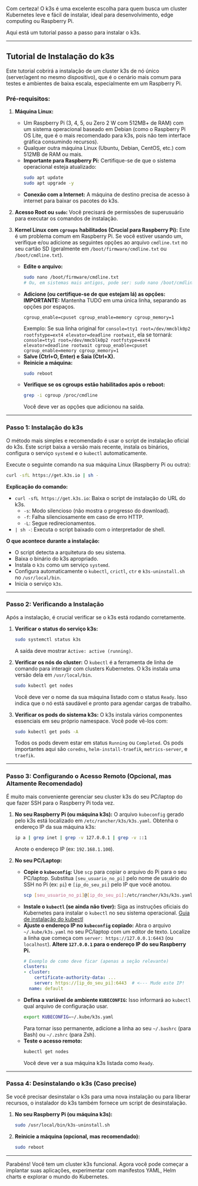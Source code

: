 Com certeza! O k3s é uma excelente escolha para quem busca um cluster Kubernetes leve e fácil de instalar, ideal para desenvolvimento, edge computing ou Raspberry Pi.

Aqui está um tutorial passo a passo para instalar o k3s.

---

## **Tutorial de Instalação do k3s**

Este tutorial cobrirá a instalação de um cluster k3s de nó único (server/agent no mesmo dispositivo), que é o cenário mais comum para testes e ambientes de baixa escala, especialmente em um Raspberry Pi.

### **Pré-requisitos:**

1.  **Máquina Linux:**
    * Um Raspberry Pi (3, 4, 5, ou Zero 2 W com 512MB+ de RAM) com um sistema operacional baseado em Debian (como o Raspberry Pi OS Lite, que é o mais recomendado para k3s, pois não tem interface gráfica consumindo recursos).
    * Qualquer outra máquina Linux (Ubuntu, Debian, CentOS, etc.) com 512MB de RAM ou mais.
    * **Importante para Raspberry Pi:** Certifique-se de que o sistema operacional esteja atualizado:
        ```bash
        sudo apt update
        sudo apt upgrade -y
        ```
    * **Conexão com a Internet:** A máquina de destino precisa de acesso à internet para baixar os pacotes do k3s.

2.  **Acesso Root ou `sudo`:** Você precisará de permissões de superusuário para executar os comandos de instalação.

3.  **Kernel Linux com `cgroups` habilitados (Crucial para Raspberry Pi):**
    Este é um problema comum em Raspberry Pi. Se você estiver usando um, verifique e/ou adicione as seguintes opções ao arquivo `cmdline.txt` no seu cartão SD (geralmente em `/boot/firmware/cmdline.txt` ou `/boot/cmdline.txt`).
    * **Edite o arquivo:**
        ```bash
        sudo nano /boot/firmware/cmdline.txt
        # Ou, em sistemas mais antigos, pode ser: sudo nano /boot/cmdline.txt
        ```
    * **Adicione (ou certifique-se de que estejam lá) as opções:**
        **IMPORTANTE:** Mantenha TUDO em uma única linha, separando as opções por espaços.
        ```
        cgroup_enable=cpuset cgroup_enable=memory cgroup_memory=1
        ```
        Exemplo: Se sua linha original for `console=tty1 root=/dev/mmcblk0p2 rootfstype=ext4 elevator=deadline rootwait`, ela se tornará:
        `console=tty1 root=/dev/mmcblk0p2 rootfstype=ext4 elevator=deadline rootwait cgroup_enable=cpuset cgroup_enable=memory cgroup_memory=1`
    * **Salve (Ctrl+O, Enter) e Saia (Ctrl+X).**
    * **Reinicie a máquina:**
        ```bash
        sudo reboot
        ```
    * **Verifique se os cgroups estão habilitados após o reboot:**
        ```bash
        grep -i cgroup /proc/cmdline
        ```
        Você deve ver as opções que adicionou na saída.

---

### **Passo 1: Instalação do k3s**

O método mais simples e recomendado é usar o script de instalação oficial do k3s. Este script baixa a versão mais recente, instala os binários, configura o serviço `systemd` e o `kubectl` automaticamente.

Execute o seguinte comando na sua máquina Linux (Raspberry Pi ou outra):

```bash
curl -sfL https://get.k3s.io | sh -
```

**Explicação do comando:**
* `curl -sfL https://get.k3s.io`: Baixa o script de instalação do URL do k3s.
    * `-s`: Modo silencioso (não mostra o progresso do download).
    * `-f`: Falha silenciosamente em caso de erro HTTP.
    * `-L`: Segue redirecionamentos.
* `| sh -`: Executa o script baixado com o interpretador de shell.

**O que acontece durante a instalação:**
* O script detecta a arquitetura do seu sistema.
* Baixa o binário do k3s apropriado.
* Instala o `k3s` como um serviço `systemd`.
* Configura automaticamente o `kubectl`, `crictl`, `ctr` e `k3s-uninstall.sh` no `/usr/local/bin`.
* Inicia o serviço `k3s`.

---

### **Passo 2: Verificando a Instalação**

Após a instalação, é crucial verificar se o k3s está rodando corretamente.

1.  **Verificar o status do serviço k3s:**
    ```bash
    sudo systemctl status k3s
    ```
    A saída deve mostrar `Active: active (running)`.

2.  **Verificar os nós do cluster:**
    O `kubectl` é a ferramenta de linha de comando para interagir com clusters Kubernetes. O k3s instala uma versão dela em `/usr/local/bin`.

    ```bash
    sudo kubectl get nodes
    ```
    Você deve ver o nome da sua máquina listado com o status `Ready`. Isso indica que o nó está saudável e pronto para agendar cargas de trabalho.

3.  **Verificar os pods do sistema k3s:**
    O k3s instala vários componentes essenciais em seu próprio namespace. Você pode vê-los com:

    ```bash
    sudo kubectl get pods -A
    ```
    Todos os pods devem estar em status `Running` ou `Completed`. Os pods importantes aqui são `coredns`, `helm-install-traefik`, `metrics-server`, e `traefik`.

---

### **Passo 3: Configurando o Acesso Remoto (Opcional, mas Altamente Recomendado)**

É muito mais conveniente gerenciar seu cluster k3s do seu PC/laptop do que fazer SSH para o Raspberry Pi toda vez.

1.  **No seu Raspberry Pi (ou máquina k3s):**
    O arquivo `kubeconfig` gerado pelo k3s está localizado em `/etc/rancher/k3s/k3s.yaml`.
    Obtenha o endereço IP da sua máquina k3s:
    ```bash
    ip a | grep inet | grep -v 127.0.0.1 | grep -v ::1
    ```
    Anote o endereço IP (ex: `192.168.1.100`).

2.  **No seu PC/Laptop:**
    * **Copie o `kubeconfig`:** Use `scp` para copiar o arquivo do Pi para o seu PC/laptop. Substitua `[seu_usuario_no_pi]` pelo nome de usuário do SSH no Pi (ex: `pi`) e `[ip_do_seu_pi]` pelo IP que você anotou.
        ```bash
        scp [seu_usuario_no_pi]@[ip_do_seu_pi]:/etc/rancher/k3s/k3s.yaml ~/.kube/k3s.yaml
        ```
    * **Instale o `kubectl` (se ainda não tiver):** Siga as instruções oficiais do Kubernetes para instalar o `kubectl` no seu sistema operacional.
        [Guia de instalação do kubectl](https://kubernetes.io/docs/tasks/tools/install-kubectl/)
    * **Ajuste o endereço IP no `kubeconfig` copiado:** Abra o arquivo `~/.kube/k3s.yaml` no seu PC/laptop com um editor de texto.
        Localize a linha que começa com `server: https://127.0.0.1:6443` (ou `localhost`).
        **Altere `127.0.0.1` para o endereço IP do seu Raspberry Pi.**
        ```yaml
        # Exemplo de como deve ficar (apenas a seção relevante)
        clusters:
        - cluster:
            certificate-authority-data: ...
            server: https://[ip_do_seu_pi]:6443  # <--- Mude este IP!
          name: default
        ```
    * **Defina a variável de ambiente `KUBECONFIG`:** Isso informará ao `kubectl` qual arquivo de configuração usar.
        ```bash
        export KUBECONFIG=~/.kube/k3s.yaml
        ```
        Para tornar isso permanente, adicione a linha ao seu `~/.bashrc` (para Bash) ou `~/.zshrc` (para Zsh).
    * **Teste o acesso remoto:**
        ```bash
        kubectl get nodes
        ```
        Você deve ver a sua máquina k3s listada como `Ready`.

---

### **Passa 4: Desinstalando o k3s (Caso precise)**

Se você precisar desinstalar o k3s para uma nova instalação ou para liberar recursos, o instalador do k3s também fornece um script de desinstalação.

1.  **No seu Raspberry Pi (ou máquina k3s):**
    ```bash
    sudo /usr/local/bin/k3s-uninstall.sh
    ```
2.  **Reinicie a máquina (opcional, mas recomendado):**
    ```bash
    sudo reboot
    ```

---

Parabéns! Você tem um cluster k3s funcional. Agora você pode começar a implantar suas aplicações, experimentar com manifestos YAML, Helm charts e explorar o mundo do Kubernetes.